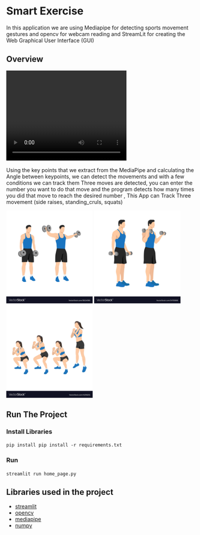 # Smart Exercise
In this application we are using Mediapipe for detecting sports movement gestures and opencv for webcam reading and StreamLit for creating the Web Graphical User Interface (GUI)


## Overview 

<video width="320" height="240" controls>
  <source src="src/test.gif">
</video>

Using the key points that we extract from the MediaPipe and calculating the Angle between keypoints, we can detect the movements and with a few conditions we can track them Three moves are detected, you can enter the number you want to do that move and the program detects how many times you did that move to reach the desired number , This App can Track Three movement (side raises, standing_cruls, squats) 


<img src = "src/side_arises.jpg" width ="230" /> <img src = "src/standing_cruls.jpg" width ="230" /> <img src = "src/squats.jpg" width ="230" />


## Run The Project 

### Install Libraries

```pip install pip install -r requirements.txt```

### Run 

```streamlit run home_page.py```

##  Libraries used in the project

- [streamlit](https://streamlit.io/)
- [opencv](https://opencv.org/)
- [mediapipe](https://google.github.io/mediapipe/)
- [numpy](https://numpy.org/)



